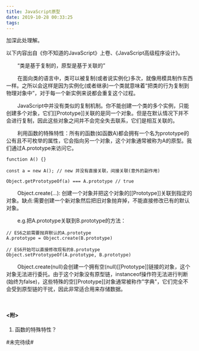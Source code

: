 ```yaml
---
title: JavaScript原型
date: 2019-10-28 00:33:25
tags:
---
```

<style type="text/css">
.l30{text-indent:30px;}
</style>

<p>加深此处理解。</p>

<!-- more -->

以下内容出自《你不知道的JavaScript》上卷、《JavaScript高级程序设计》。

<p class="l30">“类是基于复制的，原型是基于关联的”</p>

<p class="l30">在面向类的语言中，类可以被复制(或者说实例化)多次，就像用模具制作东西一样。之所以会这样是因为实例化(或者继承)一个类就意味着“把类的行为复制到物理对象中”，对于每一个新实例来说都会重复这个过程。</p>

<p class="l30">JavaScript中并没有类似的复制机制。你不能创建一个类的多个实例，只能创建多个对象，它们[[Prototype]]关联的是同一个对象。但是在默认情况下并不会进行复制，因此这些对象之间并不会完全失去联系，它们是相互关联的。</p>

<p class="l30">利用函数的特殊特性：所有的函数(如函数A)都会拥有一个名为prototype的公有且不可枚举的属性，它会指向另一个对象，这个对象通常被称为A的原型。我们通过A.prototype来访问它。</p>

```
function A() {}

const a = new A(); // new 并没有直接关联，间接关联(意外的副作用)

Object.getPrototypeOf(a) === A.prototype // true
```

<p class="l30">Object.create(...): 创建一个对象并把这个对象的[[Prototype]]关联到指定的对象。缺点:需要创建一个新对象然后把旧对象抛弃掉，不能直接修改已有的默认对象。</p>

<p class="l30">e.g.把A.prototype关联到B.prototype的方法：</p>

```
// ES6之前需要抛弃默认的A.prototype
A.prototype = Object.create(B.prototype)

// ES6开始可以直接修改现有的B.prototype
Object.setPrototypeOf(A.prototype, B.prototype)

```
<p class="l30">Object.create(null)会创建一个拥有空(null)[[Prototype]]链接的对象，这个对象无法进行委托。由于这个对象没有原型链，instanceof操作符无法进行判断(始终为false)，这些特殊的空[[Prototype]]对象通常被称作"字典"，它们完全不会受到原型链的干扰，因此非常适合用来存储数据。</p>

<h4 style="margin-top:50px;"><附></h4>
<ol>
    <li>函数的特殊特性？
    </li>
</ol>

#未完待续#
